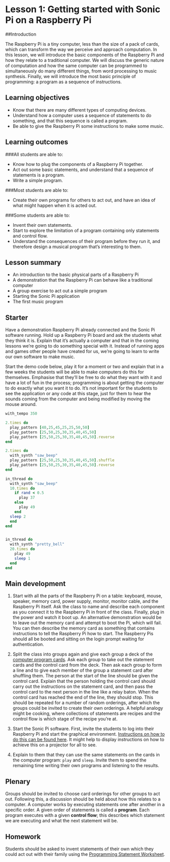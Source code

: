 # Lesson 1: Getting started with Sonic Pi on a Raspberry Pi

##Introduction

The Raspberry Pi is a tiny computer, less than the size of a pack of cards, which can transform the way we perceive and approach computation. In this lesson, we will introduce the basic components of the Raspberry Pi and how they relate to a traditional computer. We will discuss the generic nature of computation and how the same computer can be programmed to simultaneously do many different things, from word processing to music synthesis. Finally, we will introduce the most basic principle of programming: a program as a sequence of instructions.

## Learning objectives

- Know that there are many different types of computing devices.
- Understand how a computer uses a sequence of statements to do something, and that this sequence is called a program. 
- Be able to give the Raspberry Pi some instructions to make some music.

## Learning outcomes

###All students are able to:

- Know how to plug the components of a Raspberry Pi together.
- Act out some basic statements, and understand that a sequence of statements is a program.
- Write a simple program.

###Most students are able to:

- Create their own programs for others to act out, and have an idea of what might happen when it is acted out.

###Some students are able to:

- Invent their own statements. 
- Start to explore the limitation of a program containing only statements and control flow.
- Understand the consequences of their program before they run it, and therefore design a musical program that’s interesting to them.

## Lesson summary

- An introduction to the basic physical parts of a Raspberry Pi
- A demonstration that the Raspberry Pi can behave like a traditional computer 
- A group exercise to act out a simple program
- Starting the Sonic Pi application
- The first music program

## Starter

Have a demonstration Raspberry Pi already connected and the Sonic Pi software running. Hold up a Raspberry Pi board and ask the students what they think it is. Explain that it’s actually a computer and that in the coming lessons we’re going to do something special with it. Instead of running apps and games other people have created for us, we’re going to learn to write our own software to make music. 

Start the demo code below, play it for a moment or two and explain that in a few weeks the students will be able to make computers do this for themselves. Emphasise that they’ll be free to do what they want with it and have a lot of fun in the process; programming is about getting the computer to do exactly what you want it to do. It’s not important for the students to see the application or any code at this stage, just for them to hear the sounds coming from the computer and being modified by moving the mouse around.

```ruby
with_tempo 350

2.times do
  play_pattern [40,25,45,25,25,50,50]
  play_pattern [25,50,25,30,35,40,45,50]
  play_pattern [25,50,25,30,35,40,45,50].reverse
end

2.times do
  with_synth "saw_beep"
  play_pattern [25,50,25,30,35,40,45,50].shuffle
  play_pattern [25,50,25,30,35,40,45,50].reverse
end

in_thread do
  with_synth "saw_beep"
  10.times do
    if rand < 0.5
      play 37
    else
      play 49
    end
  sleep 2 
  end
end


in_thread do
  with_synth "pretty_bell"
  20.times do
    play 49
    sleep 1 
  end
end
```

## Main development

1. Start with all the parts of the Raspberry Pi on a table: keyboard, mouse, speaker, memory card, power supply, monitor, monitor cable, and the Raspberry Pi itself. Ask the class to name and describe each component as you connect it to the Raspberry Pi in front of the class. Finally, plug in the power and watch it boot up. An alternative demonstration would be to leave out the memory card and attempt to boot the Pi, which will fail. You can then describe the memory card as something that contains instructions to tell the Raspberry Pi how to start. The Raspberry Pis should all be booted and sitting on the login prompt waiting for authentication.

2. Split the class into groups again and give each group a deck of the [computer program cards](https://github.com/raspberrypilearning/sonic-pi-lessons/raw/master/Lesson-1/Lesson-1-computer-program-cards.pdf). Ask each group to take out the statement cards and the control card from the deck. Then ask each group to form a line and to give each member of the group a statement card after shuffling them. The person at the start of the line should be given the control card. Explain that the person holding the control card should carry out the instructions on the statement card, and then pass the control card to the next person in the line like a relay baton. When the control card has reached the end of the line, they should stop. This should be repeated for a number of random orderings, after which the groups could be invited to create their own orderings. A helpful analogy might be cooking, where collections of statements are recipes and the control flow is which stage of the recipe you’re at.

3. Start the Sonic Pi software. First, invite the students to log into their Raspberry Pi and start the graphical environment. [Instructions on how to do this can be found here](/Lesson-1/Connecting-RPi.md). It might help to display instructions on how to achieve this on a projector for all to see.

4. Explain to them that they can use the same statements on the cards in the computer program: `play` and `sleep`. Invite them to spend the remaining time writing their own programs and listening to the results.

## Plenary

Groups should be invited to choose card orderings for other groups to act out. Following this, a discussion should be held about how this relates to a computer. A computer works by executing statements one after another in a specific order. A given order of statements is called a **program**. Each program executes with a given **control flow**; this describes which statement we are executing and what the next statement will be.

## Homework

Students should be asked to invent statements of their own which they could act out with their family using the [Programming Statement Worksheet](https://github.com/raspberrypilearning/sonic-pi-lessons/raw/master/Lesson-1/Lesson-1-Statement-Worksheet.pdf).

